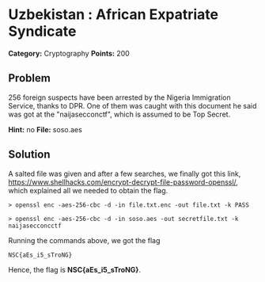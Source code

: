 # Uzbekistan : African Expatriate Syndicate
**Category:** Cryptography
**Points:** 200


## Problem

256 foreign suspects have been arrested by the Nigeria Immigration Service, thanks to DPR. One of them was caught with this document he said was got at the \"naijasecconctf\", which is assumed to be Top Secret.

**Hint:** no
**File:** soso.aes


## Solution
A salted file was given and after a few searches, we finally got this link, https://www.shellhacks.com/encrypt-decrypt-file-password-openssl/, which explained all we needed to obtain the flag.


```
> openssl enc -aes-256-cbc -d -in file.txt.enc -out file.txt -k PASS

> openssl enc -aes-256-cbc -d -in soso.aes -out secretfile.txt -k naijasecconcctf
```
Running the commands above, we got the flag 

```
NSC{aEs_i5_sTroNG}
```

Hence, the flag is **NSC{aEs_i5_sTroNG}**.